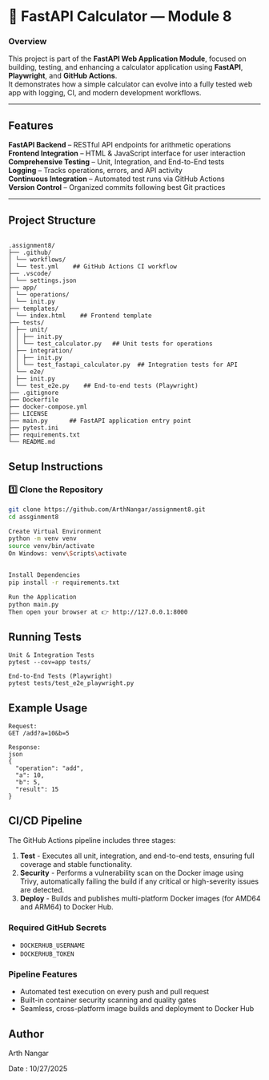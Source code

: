 # 🚀 FastAPI Calculator — Module 8

### Overview  
This project is part of the **FastAPI Web Application Module**, focused on building, testing, and enhancing a calculator application using **FastAPI**, **Playwright**, and **GitHub Actions**.  
It demonstrates how a simple calculator can evolve into a fully tested web app with logging, CI, and modern development workflows.

---

## Features

**FastAPI Backend** – RESTful API endpoints for arithmetic operations  
**Frontend Integration** – HTML & JavaScript interface for user interaction  
**Comprehensive Testing** – Unit, Integration, and End-to-End tests  
**Logging** – Tracks operations, errors, and API activity  
**Continuous Integration** – Automated test runs via GitHub Actions  
**Version Control** – Organized commits following best Git practices  

---

## Project Structure
```

.assignment8/
├── .github/
│ └── workflows/
│ └── test.yml    ## GitHub Actions CI workflow
├── .vscode/
│ └── settings.json
├── app/
│ └── operations/
│ └── init.py
├── templates/
│ └── index.html    ## Frontend template
├── tests/
│ ├── unit/
│ │ ├── init.py
│ │ └── test_calculator.py   ## Unit tests for operations
│ ├── integration/
│ │ ├── init.py
│ │ └── test_fastapi_calculator.py  ## Integration tests for API
│ └── e2e/
│ ├── init.py
│ └── test_e2e.py    ## End-to-end tests (Playwright)
├── .gitignore
├── Dockerfile
├── docker-compose.yml
├── LICENSE
├── main.py      ## FastAPI application entry point
├── pytest.ini
├── requirements.txt
└── README.md

```

## Setup Instructions

### 1️⃣ Clone the Repository
```bash
git clone https://github.com/ArthNangar/assignment8.git
cd assginment8

Create Virtual Environment
python -m venv venv
source venv/bin/activate  
On Windows: venv\Scripts\activate


Install Dependencies
pip install -r requirements.txt

Run the Application
python main.py
Then open your browser at 👉 http://127.0.0.1:8000


```

##  Running Tests
```
Unit & Integration Tests
pytest --cov=app tests/

End-to-End Tests (Playwright)
pytest tests/test_e2e_playwright.py

```

## Example Usage
```
Request:
GET /add?a=10&b=5

Response:
json
{
  "operation": "add",
  "a": 10,
  "b": 5,
  "result": 15
}
```

## CI/CD Pipeline

The GitHub Actions pipeline includes three stages:

1. **Test** - Executes all unit, integration, and end-to-end tests,  ensuring full coverage and stable functionality.
2. **Security** - Performs a vulnerability scan on the Docker image using Trivy, automatically failing the build if any critical or high-severity issues are detected.
3. **Deploy** - Builds and publishes multi-platform Docker images (for AMD64 and ARM64) to Docker Hub.

### Required GitHub Secrets
- `DOCKERHUB_USERNAME`
- `DOCKERHUB_TOKEN`

### Pipeline Features
- Automated test execution on every push and pull request
- Built-in container security scanning and quality gates
- Seamless, cross-platform image builds and deployment to Docker Hub

## Author
Arth Nangar

Date : 10/27/2025
